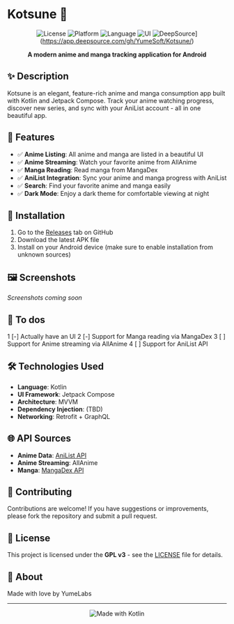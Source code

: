 # Kotsune 🦊

<div align="center">

![License](https://img.shields.io/badge/license-GLP-blue)
![Platform](https://img.shields.io/badge/platform-Android-brightgreen)
![Language](https://img.shields.io/badge/language-Kotlin-orange)
![UI](https://img.shields.io/badge/UI-Jetpack%20Compose-purple)
![DeepSource](https://app.deepsource.com/gh/YumeSoft/Kotsune.svg/?label=code+coverage&show_trend=true&token=-cOvDSkipui2Vudg0g87P2Ep)](https://app.deepsource.com/gh/YumeSoft/Kotsune/)

**A modern anime and manga tracking application for Android**

</div>

## ✨ Description

Kotsune is an elegant, feature-rich anime and manga consumption app built with Kotlin and Jetpack Compose. Track your anime watching progress, discover new series, and sync with your AniList account - all in one beautiful app.

## 🎯 Features

- ✅ **Anime Listing**: All anime and manga are listed in a beautiful UI
- ✅ **Anime Streaming**: Watch your favorite anime from AllAnime
- ✅ **Manga Reading**: Read manga from MangaDex
- ✅ **AniList Integration**: Sync your anime and manga progress with AniList
- ✅ **Search**: Find your favorite anime and manga easily
- ✅ **Dark Mode**: Enjoy a dark theme for comfortable viewing at night

## 📱 Installation

1. Go to the [Releases](https://github.com/YumeSoft/Kotsune/releases) tab on GitHub
2. Download the latest APK file
3. Install on your Android device (make sure to enable installation from unknown sources)

## 🖼️ Screenshots

*Screenshots coming soon*

## 📝 To dos
1 [-]  Actually have an UI
2 [-]  Support for Manga reading via MangaDex
3 [ ]  Support for Anime streaming via AllAnime
4 [ ]  Support for AniList API

## 🛠️ Technologies Used

- **Language**: Kotlin
- **UI Framework**: Jetpack Compose
- **Architecture**: MVVM
- **Dependency Injection**: (TBD)
- **Networking**: Retrofit + GraphQL

## 🌐 API Sources

- **Anime Data**: [AniList API](https://docs.anilist.co/guide)
- **Anime Streaming**: AllAnime
- **Manga**: [MangaDex API](https://api.mangadex.org/docs/)

##  🤝 Contributing

Contributions are welcome! If you have suggestions or improvements, please fork the repository and submit a pull request.

## 📝 License

This project is licensed under the **GPL v3** - see the [LICENSE](LICENSE) file for details.

## 💖 About

Made with love by YumeLabs

---

<div align="center">
  <img src="https://img.shields.io/badge/Made%20with-Kotlin-orange?style=for-the-badge&logo=kotlin" alt="Made with Kotlin">
</div>